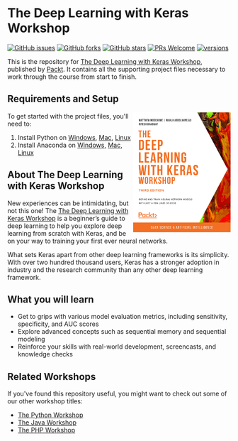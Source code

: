 # The Deep Learning with Keras Workshop

[![GitHub issues](https://img.shields.io/github/issues/PacktWorkshops/The-Deep-Learning-with-Keras-Workshop.svg)](https://github.com/PacktWorkshops/The-Deep-Learning-with-Keras-Workshop/issues)
[![GitHub forks](https://img.shields.io/github/forks/PacktWorkshops/The-CPP-Workshop.svg)](https://github.com/PacktWorkshops/The-Deep-Learning-with-Keras-Workshop/network)
[![GitHub stars](https://img.shields.io/github/stars/PacktWorkshops/The-Deep-Learning-with-Keras-Workshop.svg)](https://github.com/PacktWorkshops/The-Deep-Learning-with-Keras-Workshop/stargazers)
[![PRs Welcome](https://img.shields.io/badge/PRs-welcome-brightgreen.svg)](https://github.com/PacktWorkshops/The-Deep-Learning-with-Keras-Workshop/pulls)
[![versions](https://img.shields.io/pypi/pyversions/pybadges.svg)](https://www.python.org/downloads/)

This is the repository for [The Deep Learning with Keras Workshop](https://www.packtpub.com/programming/the-c-workshop), published by [Packt](https://www.packtpub.com/?utm_source=github). It contains all the supporting project files necessary to work through the course from start to finish.

## Requirements and Setup
<a href="https://www.packtpub.com/programming/the-c-workshop"><img src="https://github.com/PacktWorkshops/Workshop-Covers/blob/master/B16703_The%20Deep%20Learning%20with%20Keras%20Workshop.png" alt="The Deep Learning with Keras Workshop" height="270px" width="220px" align="right" this.target="_blank"></a>

To get started with the project files, you'll need to:
1. Install Python on [Windows](https://www.python.org/downloads/windows/), [Mac](https://www.python.org/downloads/mac-osx/), [Linux](https://www.python.org/downloads/source/)
2. Install Anaconda on [Windows](https://www.anaconda.com/distribution/#windows), [Mac](https://www.anaconda.com/distribution/#macos), [Linux](https://www.anaconda.com/distribution/#linux)


## About The Deep Learning with Keras Workshop
New experiences can be intimidating, but not this one! The [The Deep Learning with Keras Workshop](https://www.packtpub.com/programming/the-c-workshop) is a beginner’s guide to deep learning to help you explore deep learning from scratch with Keras, and be on your way to training your first ever neural networks. 

What sets Keras apart from other deep learning frameworks is its simplicity. With over two hundred thousand users, Keras has a stronger adoption in industry and the research community than any other deep learning framework.  


## What you will learn
* Get to grips with various model evaluation metrics, including sensitivity, specificity, and AUC scores 
* Explore advanced concepts such as sequential memory and sequential modeling 
* Reinforce your skills with real-world development, screencasts, and knowledge checks 

## Related Workshops
If you've found this repository useful, you might want to check out some of our other workshop titles:
* [The Python Workshop](https://courses.packtpub.com/courses/python?utm_source=github&utm_medium=repository&utm_campaign=9781839218859&utm_term=Python&utm_content=The%20Python%20Workshop)
* [The Java Workshop](https://courses.packtpub.com/courses/java?utm_source=github&utm_medium=repository&utm_campaign=9781838986698&utm_term=Java&utm_content=The%20Java%20Workshop)
* [The PHP Workshop](https://courses.packtpub.com/courses/php?utm_source=github&utm_medium=repository&utm_campaign=9781838648916&utm_term=PHP&utm_content=The%20PHP%20Workshop)
